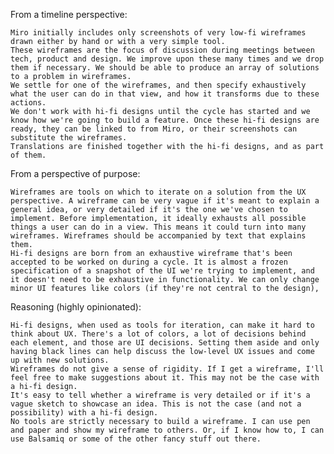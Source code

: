 From a timeline perspective:

    Miro initially includes only screenshots of very low-fi wireframes drawn either by hand or with a very simple tool.
    These wireframes are the focus of discussion during meetings between tech, product and design. We improve upon these many times and we drop them if necessary. We should be able to produce an array of solutions to a problem in wireframes.
    We settle for one of the wireframes, and then specify exhaustively what the user can do in that view, and how it transforms due to these actions.
    We don't work with hi-fi designs until the cycle has started and we know how we're going to build a feature. Once these hi-fi designs are ready, they can be linked to from Miro, or their screenshots can substitute the wireframes.
    Translations are finished together with the hi-fi designs, and as part of them.


From a perspective of purpose:

    Wireframes are tools on which to iterate on a solution from the UX perspective. A wireframe can be very vague if it's meant to explain a general idea, or very detailed if it's the one we've chosen to implement. Before implementation, it ideally exhausts all possible things a user can do in a view. This means it could turn into many wireframes. Wireframes should be accompanied by text that explains them.
    Hi-fi designs are born from an exhaustive wireframe that's been accepted to be worked on during a cycle. It is almost a frozen specification of a snapshot of the UI we're trying to implement, and it doesn't need to be exhaustive in functionality. We can only change minor UI features like colors (if they're not central to the design), 


Reasoning (highly opinionated):

    Hi-fi designs, when used as tools for iteration, can make it hard to think about UX. There's a lot of colors, a lot of decisions behind each element, and those are UI decisions. Setting them aside and only having black lines can help discuss the low-level UX issues and come up with new solutions.
    Wireframes do not give a sense of rigidity. If I get a wireframe, I'll feel free to make suggestions about it. This may not be the case with a hi-fi design.
    It's easy to tell whether a wireframe is very detailed or if it's a vague sketch to showcase an idea. This is not the case (and not a possibility) with a hi-fi design.
    No tools are strictly necessary to build a wireframe. I can use pen and paper and show my wireframe to others. Or, if I know how to, I can use Balsamiq or some of the other fancy stuff out there.
